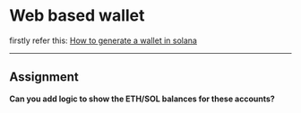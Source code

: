 # Web based wallet

firstly refer this: [How to generate a wallet in solana](https://projects.100xdevs.com/tracks/web-wallet-rpc/Creating-a-web-based-wallet--RPCs-9)

----
## Assignment
**Can you add logic to show the ETH/SOL balances for these accounts?**


